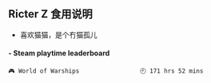 ## Ricter Z 食用说明
- 喜欢猫猫，是个冇猫孤儿

<!-- steam-box start -->
#### - Steam playtime leaderboard
```text
🎮 World of Warships                 🕘 171 hrs 52 mins
```
<!-- Powered by https://github.com/YouEclipse/steam-box . -->
<!-- steam-box end -->
